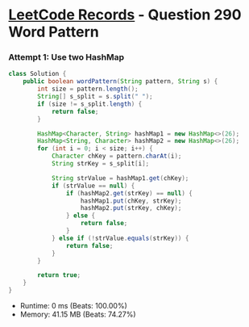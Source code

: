 # [LeetCode Records](../README.md) - Question 290 Word Pattern

### Attempt 1: Use two HashMap
```java
class Solution {
    public boolean wordPattern(String pattern, String s) {
        int size = pattern.length();
        String[] s_split = s.split(" ");
        if (size != s_split.length) {
            return false;
        }

        HashMap<Character, String> hashMap1 = new HashMap<>(26);
        HashMap<String, Character> hashMap2 = new HashMap<>(26);
        for (int i = 0; i < size; i++) {
            Character chKey = pattern.charAt(i);
            String strKey = s_split[i];

            String strValue = hashMap1.get(chKey);
            if (strValue == null) {
                if (hashMap2.get(strKey) == null) {
                    hashMap1.put(chKey, strKey);
                    hashMap2.put(strKey, chKey);
                } else {
                    return false;
                }
            } else if (!strValue.equals(strKey)) {
                return false;
            }
        }

        return true;
    }
}
```
- Runtime: 0 ms (Beats: 100.00%)
- Memory: 41.15 MB (Beats: 74.27%)

<br>

